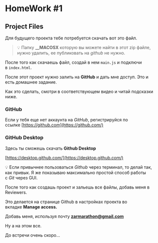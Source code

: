 # HomeWork #1

## Project Files

Для будущего проекта тебе потребуется скачать вот это файл.

> 💡 Папку **__MACOSX** которую вы можете найти в этот zip файле, нужно удалить, ее публиковать на _github_ не нужно.

После того как скачаешь файл, создай в нем `main.js` и подключи в `index.html`.

После этот проект нужно залить на **GitHub** и дать мне доступ. Это и есть домашнее задание.

Как это сделать, смотри в соответствующем видео и читай подсказки ниже.

### GitHub

Если у тебя еще нет аккаунта на _GitHub_, регистрируйся по ссылке [https://github.com](https://github.com/)

### GitHub Desktop

Здесь ты сможешь скачать **Github Desktop**

[https://desktop.github.com/](https://desktop.github.com/)

💡 Если привычнее пользоваться _Github_ через терминал, то делай так, как привык. Я же показываю максимально простой способ работы с _Git_ через GUI.

После того как создашь проект и зальешь все файлы, добавь меня в Reviewers.

Это делается на странице Github в настройках проекта во вкладке **Manage access.**

Добавь меня, используя почту **zarmarathon@gmail.com**

Ну а на этом все.

До встречи очень скоро...

